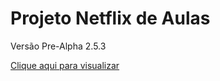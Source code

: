 # Projeto Netflix de Aulas

Versão Pre-Alpha 2.5.3

[Clique aqui para visualizar](https://thiagofspaiva.github.io/Site-Aula-Tipo-Netflix/)

